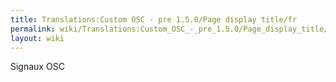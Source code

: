 ```yaml
---
title: Translations:Custom OSC - pre 1.5.0/Page display title/fr
permalink: wiki/Translations:Custom_OSC_-_pre_1.5.0/Page_display_title/fr/
layout: wiki
---
```


Signaux OSC
